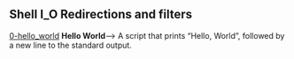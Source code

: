 ## Shell I_O Redirections and filters
[0-hello_world](https://github.com/King2H/alx-system_engineering-devops/blob/master/0x02-shell_redirections/0-hello_world) **Hello World**--> A script that prints “Hello, World”, followed by a new line to the standard output.



